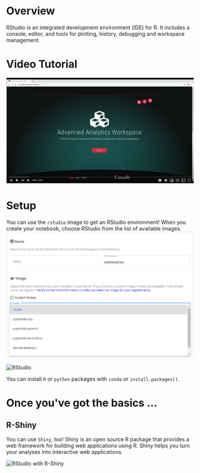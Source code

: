 # Overview
RStudio is an integrated development environment (IDE) for R. It includes a console, editor, and tools for plotting, history, debugging and workspace management.

# Video Tutorial
[![Click here for the video](../images/KubeflowVideo.PNG)](https://www.youtube.com/watch?v=Xrk1kN9Lr_4&list=PL1zlA2D7AHugkDdiyeUHWOKGKUd3MB_nD&index=3 "Advanced Analytics Workspace - R-Studio Basics")

# Setup 
You can use the `rstudio` image to get an RStudio environment! When you create your notebook, choose RStudio from the list of available images.
![RStudio menu](../images/RStudioOption.png)

![RStudio](../images/rstudio_visual.png)

You can install `R` or `python` packages with `conda` or `install.packages()`.

# Once you've got the basics ...
## R-Shiny

You can use `Shiny`, too! Shiny is an open source R package that provides a web framework for building web applications using R. Shiny helps you turn your analyses into interactive web applications. 

![RStudio with R-Shiny](../images/rstudio_rshiny_visual.png)
